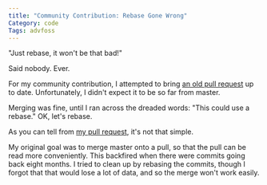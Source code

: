 ```yaml
---
title: "Community Contribution: Rebase Gone Wrong"
Category: code
Tags: advfoss
---
```


"Just rebase, it won't be that bad!"

Said nobody. Ever.

For my community contribution, I attempted to bring [an old pull request] up to date. Unfortunately, I didn't expect it to be so far from master.

Merging was fine, until I ran across the dreaded words: "This could use a rebase." OK, let's rebase.

As you can tell from [my pull request], it's not that simple.

My original goal was to merge master onto a pull, so that the pull can be read more conveniently. This backfired when there were commits going back eight months. I tried to clean up by rebasing the commits, though I forgot that that would lose a lot of data, and so the merge won't work easily.

[an old pull request]: https://github.com/D-Programming-Language/phobos/pull/1797
[my pull request]: https://github.com/WebDrake/phobos/pull/6
